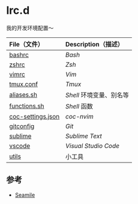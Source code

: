 # lrc.d

我的开发环境配置～

| File（文件）                             | Description（描述）      |
| :--------------------------------------- | :----------------------- |
| [bashrc](./bashrc)                       | *Bash*                   |
| [zshrc](./zshrc)                         | *Zsh*                    |
| [vimrc](./vimrc)                         | *Vim*                    |
| [tmux.conf](./tmux.conf)                 | *Tmux*                   |
| [aliases.sh](./aliases.sh)               | *Shell* 环境变量、别名等 |
| [functions.sh](./functions.sh)           | *Shell* 函数             |
| [coc-settings.json](./coc-settings.json) | *coc-nvim*               |
| [gitconfig](./gitconfig)                 | *Git*                    |
| [sublime](./sublime)                     | *Sublime Text*           |
| [vscode](./vscode)                       | *Visual Studio Code*     |
| [utils](./utils)                         | 小工具                   |

## 参考

- [Seamile](https://github.com/seamile/rc.d)

